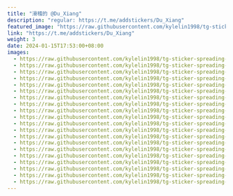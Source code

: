 ```yaml
---
title: "滑稽的 @Du_Xiang"
description: "regular: https://t.me/addstickers/Du_Xiang"
featured_image: "https://raw.githubusercontent.com/kylelin1998/tg-sticker-spreading-worldwide-images/main/img/f49225c9-c450-43c1-a9f3-a835281dec34.jpg"
link: "https://t.me/addstickers/Du_Xiang"
weight: 3
date: 2024-01-15T17:53:00+08:00
images:
  - https://raw.githubusercontent.com/kylelin1998/tg-sticker-spreading-worldwide-images/main/img/f49225c9-c450-43c1-a9f3-a835281dec34.jpg
  - https://raw.githubusercontent.com/kylelin1998/tg-sticker-spreading-worldwide-images/main/img/66eb0a46-fdd6-4181-bfdf-02198360e145.jpg
  - https://raw.githubusercontent.com/kylelin1998/tg-sticker-spreading-worldwide-images/main/img/1b2c192b-5f36-4373-a515-31e2030b3cb8.jpg
  - https://raw.githubusercontent.com/kylelin1998/tg-sticker-spreading-worldwide-images/main/img/978633e7-ea93-4e93-8924-1fd53373ab9b.jpg
  - https://raw.githubusercontent.com/kylelin1998/tg-sticker-spreading-worldwide-images/main/img/62697643-6052-4f1d-800b-074cf52caa0e.jpg
  - https://raw.githubusercontent.com/kylelin1998/tg-sticker-spreading-worldwide-images/main/img/c69f524e-7189-47ff-bc3f-0832c784fe8e.jpg
  - https://raw.githubusercontent.com/kylelin1998/tg-sticker-spreading-worldwide-images/main/img/4a7a983c-d89d-4398-8b92-29a5eb6c22c9.jpg
  - https://raw.githubusercontent.com/kylelin1998/tg-sticker-spreading-worldwide-images/main/img/c9ea1381-204d-4ad8-87ad-0e2b0ff8516a.jpg
  - https://raw.githubusercontent.com/kylelin1998/tg-sticker-spreading-worldwide-images/main/img/e669df3e-c05d-4d72-a0cd-f33542a4126d.jpg
  - https://raw.githubusercontent.com/kylelin1998/tg-sticker-spreading-worldwide-images/main/img/e7b276b2-bda7-4ca6-87f4-55ee11477b0c.jpg
  - https://raw.githubusercontent.com/kylelin1998/tg-sticker-spreading-worldwide-images/main/img/3799497f-9bed-485f-8662-c387ca1429c6.jpg
  - https://raw.githubusercontent.com/kylelin1998/tg-sticker-spreading-worldwide-images/main/img/ed198be5-c04d-4382-ae5f-a7fab0bfcb78.jpg
  - https://raw.githubusercontent.com/kylelin1998/tg-sticker-spreading-worldwide-images/main/img/529f596a-9766-4956-95f5-21be418e7d94.jpg
  - https://raw.githubusercontent.com/kylelin1998/tg-sticker-spreading-worldwide-images/main/img/d726fb43-0327-496c-9036-ee42d59d53a7.jpg
  - https://raw.githubusercontent.com/kylelin1998/tg-sticker-spreading-worldwide-images/main/img/5f61c8f2-1ec2-46a4-9ec7-587c8558e26b.jpg
  - https://raw.githubusercontent.com/kylelin1998/tg-sticker-spreading-worldwide-images/main/img/c78ea085-1474-43f8-b085-71c82aef9ae3.jpg
  - https://raw.githubusercontent.com/kylelin1998/tg-sticker-spreading-worldwide-images/main/img/90ad71b8-4212-46d1-893f-1e22e6c7d092.jpg
  - https://raw.githubusercontent.com/kylelin1998/tg-sticker-spreading-worldwide-images/main/img/0c318ef9-dbce-4bb3-8dbf-fb2abfa440f8.jpg
  - https://raw.githubusercontent.com/kylelin1998/tg-sticker-spreading-worldwide-images/main/img/52055f11-108d-498e-b8c5-7404de530de0.jpg
  - https://raw.githubusercontent.com/kylelin1998/tg-sticker-spreading-worldwide-images/main/img/b3fd69c4-237a-405f-a73c-40ea991713ee.jpg
---
```

